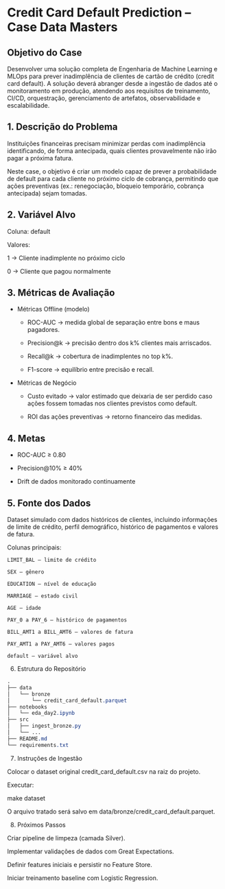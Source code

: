 # Credit Card Default Prediction – Case Data Masters

## Objetivo do Case

Desenvolver uma solução completa de Engenharia de Machine Learning e MLOps para prever inadimplência de clientes de cartão de crédito (credit card default).
A solução deverá abranger desde a ingestão de dados até o monitoramento em produção, atendendo aos requisitos de treinamento, CI/CD, orquestração, gerenciamento de artefatos, observabilidade e escalabilidade.

## 1. Descrição do Problema

Instituições financeiras precisam minimizar perdas com inadimplência identificando, de forma antecipada, quais clientes provavelmente não irão pagar a próxima fatura.

Neste case, o objetivo é criar um modelo capaz de prever a probabilidade de default para cada cliente no próximo ciclo de cobrança, permitindo que ações preventivas (ex.: renegociação, bloqueio temporário, cobrança antecipada) sejam tomadas.

## 2. Variável Alvo

Coluna: default

Valores:

1 → Cliente inadimplente no próximo ciclo

0 → Cliente que pagou normalmente

## 3. Métricas de Avaliação
- Métricas Offline (modelo)

    - ROC-AUC → medida global de separação entre bons e maus pagadores.

    - Precision@k → precisão dentro dos k% clientes mais arriscados.

    - Recall@k → cobertura de inadimplentes no top k%.

    - F1-score → equilíbrio entre precisão e recall.

- Métricas de Negócio

    - Custo evitado → valor estimado que deixaria de ser perdido caso ações fossem tomadas nos clientes previstos como default.

    - ROI das ações preventivas → retorno financeiro das medidas.


## 4. Metas

- ROC-AUC ≥ 0.80

- Precision@10% ≥ 40%

- Drift de dados monitorado continuamente

## 5. Fonte dos Dados

Dataset simulado com dados históricos de clientes, incluindo informações de limite de crédito, perfil demográfico, histórico de pagamentos e valores de fatura.

Colunas principais:

    LIMIT_BAL – limite de crédito

    SEX – gênero

    EDUCATION – nível de educação

    MARRIAGE – estado civil

    AGE – idade

    PAY_0 a PAY_6 – histórico de pagamentos

    BILL_AMT1 a BILL_AMT6 – valores de fatura

    PAY_AMT1 a PAY_AMT6 – valores pagos

    default – variável alvo

6. Estrutura do Repositório
```css
.
├── data
│   └── bronze
│       └── credit_card_default.parquet
├── notebooks
│   └── eda_day2.ipynb
├── src
│   ├── ingest_bronze.py
│   └── ...
├── README.md
└── requirements.txt
```
7. Instruções de Ingestão

Colocar o dataset original credit_card_default.csv na raiz do projeto.

Executar:

make dataset


O arquivo tratado será salvo em data/bronze/credit_card_default.parquet.

8. Próximos Passos

Criar pipeline de limpeza (camada Silver).

Implementar validações de dados com Great Expectations.

Definir features iniciais e persistir no Feature Store.

Iniciar treinamento baseline com Logistic Regression.